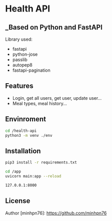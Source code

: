 # Health API
## _Based on Python and FastAPI

Library used:
- fastapi
- python-jose
- passlib
- autopep8
- fastapi-pagination

## Features

- Login, get all users, get user, update user...
- Meal types, meal history...


## Envinroment

```sh
cd /health-api
python3 -m venv ./env
```


## Installation

```sh
pip3 install -r requirements.txt
```

```sh
cd /app
uvicorn main:app --reload
```

```sh
127.0.0.1:8000
```

## License
Author
[minhpn76]: <https://github.com/minhpn76>

